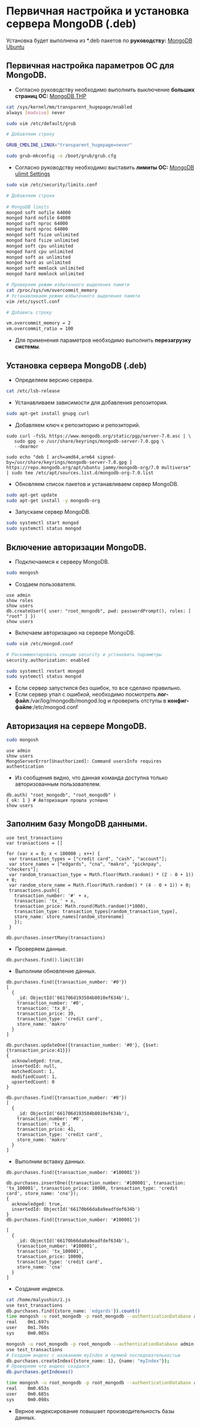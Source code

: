 # Первичная настройка и установка сервера MongoDB (.deb)
Установка будет выполнена из *.deb пакетов по **руководству:** [MongoDB Ubuntu](https://www.mongodb.com/docs/manual/tutorial/install-mongodb-on-ubuntu/)

## Первичная настройка параметров ОС для MongoDB.
- Согласно руководству необходимо выполнить выключение **больших страниц ОС:** [MongoDB THP](https://www.mongodb.com/docs/manual/tutorial/transparent-huge-pages/)
```bash
cat /sys/kernel/mm/transparent_hugepage/enabled
always [madvise] never

sudo vim /etc/default/grub

# Добавляем строку

GRUB_CMDLINE_LINUX="transparent_hugepage=never"

sudo grub-mkconfig -o /boot/grub/grub.cfg
```
- Согласно руководству необходимо выставить **лимиты ОС:** [MongoDB ulimit Settings](https://www.mongodb.com/docs/manual/reference/ulimit/)
```bash
sudo vim /etc/security/limits.conf

# Добавляем строки
  
# MongoDB limits
mongod soft nofile 64000
mongod hard nofile 64000
mongod soft nproc 64000 
mongod hard nproc 64000
mongod soft fsize unlimited
mongod hard fsize unlimited
mongod soft cpu unlimited
mongod hard cpu unlimited
mongod soft as unlimited
mongod hard as unlimited
mongod soft memlock unlimited
mongod hard memlock unlimited
```
```bash
# Проверяем режим избыточного выделения памяти
cat /proc/sys/vm/overcommit_memory
# Устанавливаем режим избыточного выделения памяти
vim /etc/sysctl.conf

# Добавить строку

vm.overcommit_memory = 2
vm.overcommit_ratio = 100
```
- Для применения параметров необходимо выполнить **перезагрузку системы**.

## Установка сервера MongoDB (.deb)
- Определяем версию сервера.
```bash
cat /etc/lsb-release
```
- Устанавливаем зависимости для добавления репозитория.
```bash
sudo apt-get install gnupg curl
```
- Добавляем ключ к репозиторию и репозиторий.
```
sudo curl -fsSL https://www.mongodb.org/static/pgp/server-7.0.asc | \
   sudo gpg -o /usr/share/keyrings/mongodb-server-7.0.gpg \
   --dearmor

sudo echo "deb [ arch=amd64,arm64 signed-by=/usr/share/keyrings/mongodb-server-7.0.gpg ] https://repo.mongodb.org/apt/ubuntu jammy/mongodb-org/7.0 multiverse" | sudo tee /etc/apt/sources.list.d/mongodb-org-7.0.list
```
- Обновляем список пакетов и устанавливаем сервер MongoDB.
```bash
sudo apt-get update
sudo apt-get install -y mongodb-org
```
- Запускаем сервер MongoDB.
```bash
sudo systemctl start mongod
sudo systemctl status mongod
```

## Включение авторизации MongoDB.
- Подключаемся к серверу MongoDB.
```bash
sudo mongosh
```
- Создаем пользователя.
```
use admin
show roles
show users
db.createUser({ user: "root_mongodb", pwd: passwordPrompt(), roles: [ "root" ] })
show users
```
- Включаем авторизацию на сервере MongoDB.
```bash
sudo vim /etc/mongod.conf

# Раскомментировать секцию security и установить параметры
security.authorization: enabled

sudo systemctl restart mongod
sudo systemctl status mongod
```
- Если сервер запустился без ошибок, то все сделано правильно.  
- Если сервер упал с ошибкой, необходимо посмотреть **лог-файл**:/var/log/mongodb/mongod.log и проверить отступы в **конфиг-файле**:/etc/mongod.conf

## Авторизация на сервере MongoDB.
```bash
sudo mongosh
```
```
use admin
show users
MongoServerError[Unauthorized]: Command usersInfo requires authentication
```
- Из сообщения видно, что данная команда доступна только авторизованным пользователем.
```
db.auth( "root_mongodb", "root_mongodb" )
{ ok: 1 } # Авторизация прошла успешно
show users
```

## Заполним базу MongoDB данными.
```
use test_transactions
var transactions = []

for (var x = 0; x < 100000 ; x++) {
 var transaction_types = ["credit card", "cash", "account"];
 var store_names = ["edgards", "cna", "makro", "picknpay", "checkers"];
 var random_transaction_type = Math.floor(Math.random() * (2 - 0 + 1)) + 0;
 var random_store_name = Math.floor(Math.random() * (4 - 0 + 1)) + 0;
 transactions.push({
   transaction_number: '#' + x,
   transaction: 'tx_' + x,
   transaction_price: Math.round(Math.random()*1000),
   transaction_type: transaction_types[random_transaction_type],
   store_name: store_names[random_storename]
   });
 }

db.purchases.insertMany(transactions)
```
- Проверяем данные.
```
db.purchases.find().limit(10)
```
- Выполним обновление данных.
```
db.purchases.find({transaction_number: '#0'})
[
  {
    _id: ObjectId('661706d193504b8010ef634b'),
    transaction_number: '#0',
    transaction: 'tx_0',
    transaction_price: 39,
    transaction_type: 'credit card',
    store_name: 'makro'
  }
]

db.purchases.updateOne({transaction_number: '#0'}, {$set: {transaction_price:41}})
{
  acknowledged: true,
  insertedId: null,
  matchedCount: 1,
  modifiedCount: 1,
  upsertedCount: 0
}

db.purchases.find({transaction_number: '#0'})
[
  {
    _id: ObjectId('661706d193504b8010ef634b'),
    transaction_number: '#0',
    transaction: 'tx_0',
    transaction_price: 41,
    transaction_type: 'credit card',
    store_name: 'makro'
  }
]
```
- Выполним вставку данных.
```
db.purchases.find({transaction_number: '#100001'})

db.purchases.insertOne({transaction_number: '#100001', transaction: 'tx_100001', transaction_price: 10000, transaction_type: 'credit card', store_name: 'cna'});
{
  acknowledged: true,
  insertedId: ObjectId('66170b66da8a9eadfdef634b')
}
db.purchases.find({transaction_number: '#100001'})

[
  {
    _id: ObjectId('66170b66da8a9eadfdef634b'),
    transaction_number: '#100001',
    transaction: 'tx_100001',
    transaction_price: 10000,
    transaction_type: 'credit card',
    store_name: 'cna'
  }
]
```
- Создание индекса.
```bash
cat /home/malyushin/1.js
use test_transactions
db.purchases.find({store_name: 'edgards'}).count()
time mongosh -u root_mongodb -p root_mongodb --authenticationDatabase admin --quiet < 1.js
real    0m1.697s
user    0m1.760s
sys     0m0.085s

mongosh -u root_mongodb -p root_mongodb --authenticationDatabase admin
use test_transactions
# Создаем индекс с названием myIndex и прямой последовательностью
db.purchases.createIndex({store_name: 1}, {name: "myIndex"});
# Проверяем что индекс создался
db.purchases.getIndexes()

time mongosh -u root_mongodb -p root_mongodb --authenticationDatabase admin --quiet < 1.j
real    0m0.653s
user    0m0.685s
sys     0m0.098s
```
- Верное индексирование повышает производительность базы данных.
